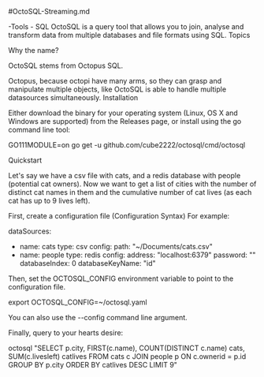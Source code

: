 #OctoSQL-Streaming.md

-Tools - SQL
 OctoSQL is a query tool that allows you to join, analyse and transform data from multiple databases and file formats using SQL.
Topics


Why the name?

OctoSQL stems from Octopus SQL.

Octopus, because octopi have many arms, so they can grasp and manipulate multiple objects, like OctoSQL is able to handle multiple datasources simultaneously.
Installation

Either download the binary for your operating system (Linux, OS X and Windows are supported) from the Releases page, or install using the go command line tool:

GO111MODULE=on go get -u github.com/cube2222/octosql/cmd/octosql

Quickstart

Let's say we have a csv file with cats, and a redis database with people (potential cat owners). Now we want to get a list of cities with the number of distinct cat names in them and the cumulative number of cat lives (as each cat has up to 9 lives left).

First, create a configuration file (Configuration Syntax) For example:

dataSources:
  - name: cats
    type: csv
    config:
      path: "~/Documents/cats.csv"
  - name: people
    type: redis
    config:
      address: "localhost:6379"
      password: ""
      databaseIndex: 0
      databaseKeyName: "id"

Then, set the OCTOSQL_CONFIG environment variable to point to the configuration file.

export OCTOSQL_CONFIG=~/octosql.yaml

You can also use the --config command line argument.

Finally, query to your hearts desire:

octosql "SELECT p.city, FIRST(c.name), COUNT(DISTINCT c.name) cats, SUM(c.livesleft) catlives
FROM cats c JOIN people p ON c.ownerid = p.id
GROUP BY p.city
ORDER BY catlives DESC
LIMIT 9"